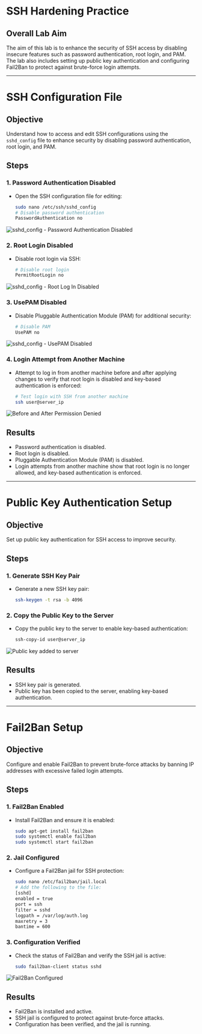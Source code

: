 # SSH Hardening Practice

## Overall Lab Aim
The aim of this lab is to enhance the security of SSH access by disabling insecure features such as password authentication, root login, and PAM. The lab also includes setting up public key authentication and configuring Fail2Ban to protect against brute-force login attempts.

---

# SSH Configuration File 

## Objective
Understand how to access and edit SSH configurations using the `sshd_config` file to enhance security by disabling password authentication, root login, and PAM.

## Steps

### 1. **Password Authentication Disabled**
   - Open the SSH configuration file for editing:
     ```bash
     sudo nano /etc/ssh/sshd_config
     # Disable password authentication
     PasswordAuthentication no
     ```
![sshd_config - Password Authentication Disabled](https://github.com/user-attachments/assets/ac03dc28-7847-4d0a-a242-6395c6ec9989)



### 2. **Root Login Disabled**
   - Disable root login via SSH:
     ```bash
     # Disable root login
     PermitRootLogin no
     ```
![sshd_config - Root Log In Disabled](https://github.com/user-attachments/assets/1b1d1a77-fd46-4746-84b9-5d08928dc7f2)

     

### 3. **UsePAM Disabled**
   - Disable Pluggable Authentication Module (PAM) for additional security:
     ```bash
     # Disable PAM
     UsePAM no
     ```
![sshd_config - UsePAM Disabled](https://github.com/user-attachments/assets/ae7b8d9b-2450-42de-aad7-e9b4a63078e1)

     

### 4. **Login Attempt from Another Machine**
   - Attempt to log in from another machine before and after applying changes to verify that root login is disabled and key-based authentication is enforced:
     ```bash
     # Test login with SSH from another machine
     ssh user@server_ip
     ```
![Before and After  Permission Denied](https://github.com/user-attachments/assets/16d1841e-5889-4a39-80cd-4fbae4826d58)

     

## Results
- Password authentication is disabled.
- Root login is disabled.
- Pluggable Authentication Module (PAM) is disabled.
- Login attempts from another machine show that root login is no longer allowed, and key-based authentication is enforced.

---

# Public Key Authentication Setup

## Objective
Set up public key authentication for SSH access to improve security.

## Steps

### 1. **Generate SSH Key Pair**
   - Generate a new SSH key pair:
     ```bash
     ssh-keygen -t rsa -b 4096
     ```

### 2. **Copy the Public Key to the Server**
   - Copy the public key to the server to enable key-based authentication:
     ```bash
     ssh-copy-id user@server_ip
     ```
![Public key added to server](https://github.com/user-attachments/assets/06f35ee4-1b9f-468f-afbc-61733d976478)


## Results
- SSH key pair is generated.
- Public key has been copied to the server, enabling key-based authentication.

---

# Fail2Ban Setup

## Objective
Configure and enable Fail2Ban to prevent brute-force attacks by banning IP addresses with excessive failed login attempts.

## Steps

### 1. **Fail2Ban Enabled**
   - Install Fail2Ban and ensure it is enabled:
     ```bash
     sudo apt-get install fail2ban
     sudo systemctl enable fail2ban
     sudo systemctl start fail2ban
     ```

### 2. **Jail Configured**
   - Configure a Fail2Ban jail for SSH protection:
     ```bash
     sudo nano /etc/fail2ban/jail.local
     # Add the following to the file:
     [sshd]
     enabled = true
     port = ssh
     filter = sshd
     logpath = /var/log/auth.log
     maxretry = 3
     bantime = 600
     ```

### 3. **Configuration Verified**
   - Check the status of Fail2Ban and verify the SSH jail is active:
     ```bash
     sudo fail2ban-client status sshd
     ```
![Fail2Ban Configured](https://github.com/user-attachments/assets/e1343157-d2a8-4fa7-a8af-baf826d6f536)
   

## Results
- Fail2Ban is installed and active.
- SSH jail is configured to protect against brute-force attacks.
- Configuration has been verified, and the jail is running.
